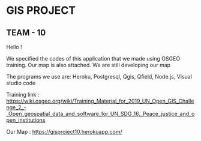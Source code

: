 # GIS PROJECT
## TEAM - 10

Hello !

We specified the codes of this application that we made using OSGEO training. Our map is also attached. We are still developing our map

The programs we use are:
Heroku, Postgresql, Qgis, Qfield, Node.js, Visual studio code


Training link : https://wiki.osgeo.org/wiki/Training_Material_for_2019_UN_Open_GIS_Challenge_2_-_Open_geospatial_data_and_software_for_UN_SDG_16,_Peace_justice_and_open_institutions


Our Map : https://gisproject10.herokuapp.com/

